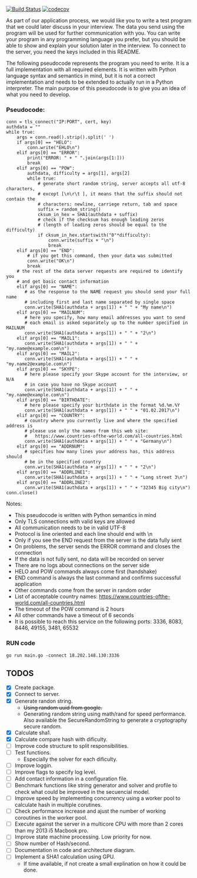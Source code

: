 [![Build Status](https://github.com/MihaiLupoiu/interview-exasol/workflows/Test/badge.svg)](https://github.com/MihaiLupoiu/interview-exasol/actions)
[![codecov](https://codecov.io/gh/MihaiLupoiu/interview-exasol/branch/main/graph/badge.svg?token=N15FQSWTAW)](https://codecov.io/gh/MihaiLupoiu/interview-exasol)

As part of our application process, we would like you to write a test
program that we could later discuss in your interview. The data you
send using the program will be used for further communication with
you. You can write your program in any programming language you
prefer, but you should be able to show and explain your solution later
in the interview. To connect to the server, you need the keys included
in this README.

The following pseudocode represents the program you need to write. It
is a full implementation with all required elements. It is written
with Python language syntax and semantics in mind, but it is not a
correct implementation and needs to be extended to actually run in a
Python interpreter. The main purpose of this pseudocode is to give you
an idea of what you need to develop.

### Pseudocode:

```
conn = tls_connect("IP:PORT", cert, key)
authdata = ""
while true:
    args = conn.read().strip().split(' ')
    if args[0] == "HELO":
        conn.write("EHLO\n")
    elif args[0] == "ERROR":
        print("ERROR: " + " ".join(args[1:]))
        break
    elif args[0] == "POW":
        authdata, difficulty = args[1], args[2]
        while true:
            # generate short random string, server accepts all utf-8 characters,
            # except [\n\r\t ], it means that the suffix should not contain the
            # characters: newline, carriege return, tab and space
            suffix = random_string()
            cksum_in_hex = SHA1(authdata + suffix)
            # check if the checksum has enough leading zeros
            # (length of leading zeros should be equal to the difficulty)
            if cksum_in_hex.startswith("0"*difficulty):
                conn.write(suffix + "\n")
                break
    elif args[0] == "END":
        # if you get this command, then your data was submitted
        conn.write("OK\n")
        break
    # the rest of the data server requests are required to identify you
    # and get basic contact information
    elif args[0] == "NAME":
       # as the response to the NAME request you should send your full name
       # including first and last name separated by single space
       conn.write(SHA1(authdata + args[1]) + " " + "My name\n")
    elif args[0] == "MAILNUM":
       # here you specify, how many email addresses you want to send
       # each email is asked separately up to the number specified in MAILNUM
       conn.write(SHA1(authdata + args[1]) + " " + "2\n")
    elif args[0] == "MAIL1":
       conn.write(SHA1(authdata + args[1]) + " " + "my.name@example.com\n")
    elif args[0] == "MAIL2":
       conn.write(SHA1(authdata + args[1]) + " " + "my.name2@example.com\n")
    elif args[0] == "SKYPE":
       # here please specify your Skype account for the interview, or N/A
       # in case you have no Skype account
       conn.write(SHA1(authdata + args[1]) + " " + "my.name@example.com\n")
    elif args[0] == "BIRTHDATE":
       # here please specify your birthdate in the format %d.%m.%Y
       conn.write(SHA1(authdata + args[1]) + " " + "01.02.2017\n")
    elif args[0] == "COUNTRY":
       # country where you currently live and where the specified address is
       # please use only the names from this web site:
       #   https://www.countries-ofthe-world.com/all-countries.html
       conn.write(SHA1(authdata + args[1]) + " " + "Germany\n")
    elif args[0] == "ADDRNUM":
       # specifies how many lines your address has, this address should
       # be in the specified country
       conn.write(SHA1(authdata + args[1]) + " " + "2\n")
    elif args[0] == "ADDRLINE1":
       conn.write(SHA1(authdata + args[1]) + " " + "Long street 3\n")
    elif args[0] == "ADDRLINE2":
       conn.write(SHA1(authdata + args[1]) + " " + "32345 Big city\n")
conn.close()
```

Notes:
- This pseudocode is written with Python semantics in mind
- Only TLS connections with valid keys are allowed
- All communication needs to be in valid UTF-8
- Protocol is line oriented and each line should end with \n
- Only if you see the END request from the server is the data fully sent
- On problems, the server sends the ERROR command and closes the connection
- If the data is not fully sent, no data will be recorded on server
- There are no logs about connections on the server side
- HELO and POW commands always come first (handshake)
- END command is always the last command and confirms successful application
- Other commands come from the server in random order
- List of acceptable country names:
    https://www.countries-ofthe-world.com/all-countries.html
- The timeout of the POW command is 2 hours
- All other commands have a timeout of 6 seconds
- It is possible to reach this service on the following ports:
  3336, 8083, 8446, 49155, 3481, 65532


### RUN code

```
go run main.go -connect 18.202.148.130:3336
```

## TODOS
- [x] Create package.
- [x] Connect to server.
- [x] Generate randon string.
   - ~~Using random uuid from google.~~
   - Generating random string using math/rand for speed performance. Also available the SecureRandomString to generate a cryptography secure random. 
- [x] Calculate sha1.
- [x] Calculate compare hash with dificulty.
- [ ] Improve code structure to split responsibilities.
- [ ] Test functions. 
   - Especially the solver for each dificulty.
- [ ] Improve loggin.
- [ ] Improve flags to specify log level.
- [ ] Add contact information in a configuration file. 
- [ ] Benchmark functions like string generator and solver and profile to check what could be improved in the secuencial model.
- [ ] Improve speed by implementing concurrency using a worker pool to calculate hash in multiple corutines.
- [ ] Check performance increase and ajust the number of working coroutines in the worker pool.
- [ ] Execute against the server in a multicore CPU with more than 2 cores than my 2013 i5 Macbook pro. 
- [ ] Improve state machine processing. Low priority for now.
- [ ] Show number of Hash/second.
- [ ] Documentation in code and architecture diagram.
- [ ] Implement a SHA1 calculation using GPU.
   - If time available, if not create a small explination on how it could be done.
